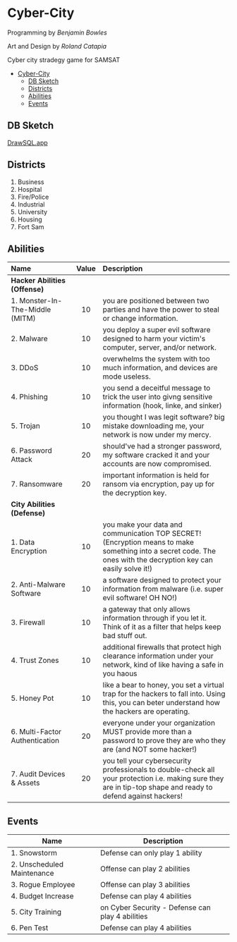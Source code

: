 # Cyber-City

Programming by *Benjamin Bowles*

Art and Design by *Roland Catapia*

Cyber city stradegy game for SAMSAT

- [Cyber-City](#cyber-city)
  - [DB Sketch](#db-sketch)
  - [Districts](#districts)
  - [Abilities](#abilities)
  - [Events](#events)


## DB Sketch
[DrawSQL.app](https://drawsql.app/teams/holeinonestudios/diagrams/cybercity)

## Districts

1. Business
2. Hospital
3. Fire/Police
4. Industrial
5. University
6. Housing
7. Fort Sam

## Abilities

| Name                            | Value | Description                                                                                                                                                     |
| :------------------------------ | :---: | :-------------------------------------------------------------------------------------------------------------------------------------------------------------- |
| **Hacker Abilities (Offense)**  |
| 1. Monster-In-The-Middle (MITM) |  10   | you are positioned between two parties and have the power to steal or change information.                                                                       |
| 2. Malware                      |  10   | you deploy a super evil software designed to harm your victim's computer, server, and/or network.                                                               |
| 3. DDoS                         |  10   | overwhelms the system with too much information, and devices are mode useless.                                                                                  |
| 4. Phishing                     |  10   | you send a deceitful message to trick the user into givng sensitive information (hook, linke, and sinker)                                                       |
| 5. Trojan                       |  10   | you thought I was legit software? big mistake downloading me, your network is now under my mercy.                                                               |
| 6. Password Attack              |  20   | should've had a stronger password, my software cracked it and your accounts are now compromised.                                                                |
| 7. Ransomware                   |  20   | important information is held for ransom via encryption, pay up for the decryption key.                                                                         |
| **City Abilities (Defense)**    |
| 1. Data Encryption              |  10   | you make your data and communication TOP SECRET! (Encryption means to make something into a secret code. The ones with the decryption key can easily solve it!) |
| 2. Anti-Malware Software        |  10   | a software designed to protect your information from malware (i.e. super evil software! OH NO!)                                                                 |
| 3. Firewall                     |  10   | a gateway that only allows information through if you let it. Think of it as a filter that helps keep bad stuff out.                                            |
| 4. Trust Zones                  |  10   | additional firewalls that protect high clearance information under your network, kind of like having a safe in you haous                                        |
| 5. Honey Pot                    |  10   | like a bear to honey, you set a virtual trap for the hackers to fall into. Using this, you can beter understand how the hackers are operating.                  |
| 6. Multi-Factor Authentication  |  20   | everyone under your organization MUST provide more than a password to prove they are who they are (and NOT some hacker!)                                        |
| 7. Audit Devices & Assets       |  20   | you tell your cybersecurity professionals to double-check all your protection i.e. making sure they are in tip-top shape and ready to defend against hackers!   |


## Events

| Name                       | Description                                      |
| -------------------------- | ------------------------------------------------ |
| 1. Snowstorm               | Defense can only play 1 ability                  |
| 2. Unscheduled Maintenance | Offense can play 2 abilities                     |
| 3. Rogue Employee          | Offense can play 3 abilities                     |
| 4. Budget Increase         | Defense can play 4 abilities                     |
| 5. City Training           | on Cyber Security - Defense can play 4 abilities |
| 6. Pen Test                | Defense can play 4 abilities                     |
